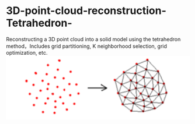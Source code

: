 # 3D-point-cloud-reconstruction-Tetrahedron-
Reconstructing a 3D point cloud into a solid model using the tetrahedron method，Includes grid partitioning, K neighborhood selection, grid optimization, etc.
![image](https://github.com/WindBlowsAgain/3D-point-cloud-reconstruction-Tetrahedron-/blob/master/photo.png)

